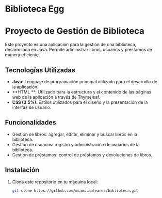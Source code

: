 ﻿# Biblioteca Egg

 # Proyecto de Gestión de Biblioteca

Este proyecto es una aplicación para la gestión de una biblioteca, desarrollada en Java. Permite administrar libros, usuarios y préstamos de manera eficiente.

## Tecnologías Utilizadas

- **Java**: Lenguaje de programación principal utilizado para el desarrollo de la aplicación.
- **HTML **: Utilizado para la estructura y el contenido de las páginas web de la aplicación a través de Thymeleaf.
- **CSS (3.5%)**: Estilos utilizados para el diseño y la presentación de la interfaz de usuario.

## Funcionalidades

- Gestión de libros: agregar, editar, eliminar y buscar libros en la biblioteca.
- Gestión de usuarios: registro y administración de usuarios de la biblioteca.
- Gestión de préstamos: control de préstamos y devoluciones de libros.

## Instalación

1. Clona este repositorio en tu máquina local:

   ```bash
   git clone https://github.com/mcamilaalvarez/biblioteca.git

